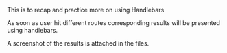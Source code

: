 This is to recap and practice more on using Handlebars

As soon as user hit different routes corresponding results will be presented using handlebars.

A screenshot of the results is attached in the files.